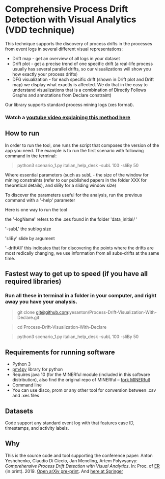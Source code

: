 # Comprehensive Process Drift Detection with Visual Analytics (VDD technique)

This technique supports the discovery of process drifts in the processes from event logs in several different visual representations:
- Drift map - get an overview of all logs in your dataset
- Drift plot - get a precise trend of one specific drift (a real-life process usually has several parallel drifts, so our visualizations will show you how exactly your process drifts)
- DFG visualization - for each specific drift (shown in Drift plot and Drift map) we display what exactly is affected. We do that in the easy to understand visualizations that is a combination of 
Directly Follows Graphs and annotations from Declare constraint)
 
Our library supports standard process mining logs (xes format).

### Watch a [youtube video explaining this method here](https://youtu.be/_AZpI_YTjO8)

## How to run

In order to run the tool, one runs the script that composes the version of the app you need. The example is to run the 
first scenario with following command in the terminal:

> python3 scenario_1.py italian_help_desk  -subL 100 -sliBy 50

Where essential parameters (such as subL - the size of the window for mining constraints (refer to our published papers in the folder XXX for theoretical details), and sliBy for a sliding window size)

To discover the parameters useful for the analysis, run the previous command with a \'-help\' parameter

Here is one way to run the tool

the '-logName' refers to the .xes found in the folder \'data_initial/ \'

\'-subL\' the sublog size

\'sliBy\' slide by argument

\'-driftAll\' this indicates that for discovering the points where the drifts are most redically changing, we use information from all subs-drifts at the same time.

## Fastest way to get up to speed (if you have all required libraries)

### Run all these in terminal in a folder in your computer, and right away you have your analysis.

> git clone git@github.com:yesanton/Process-Drift-Visualization-With-Declare.git

> cd Process-Drift-Visualization-With-Declare

> python3 scenario_1.py italian_help_desk  -subL 100 -sliBy 50



## Requirements for running software

- Python 3 
- [pm4py](https://github.com/pm4py) library for python 
- Requires java 10 (for the MINERful module (included in this software distribution), also find the original repo of MINERful – [fork MINERful](https://github.com/cdc08x/MINERful/wiki))
- Command line
- You can use disco, prom or any other tool for conversion between .csv and .xes files

## Datasets

Code support any standard event log with that features case ID, timestamps, and activity labels.

## Why

This is the source code and tool supporting the conference paper:
Anton Yeshchenko, Claudio Di Ciccio, Jan Mendling, Artem Polyvyanyy: *Comprehensive Process Drift Detection with Visual Analytics*. In: Proc. of [ER](http://www.inf.ufrgs.br/er2019/) (in print). 2019. [Open arXiv pre-print](https://arxiv.org/abs/1907.06386). And [here at Springer](https://link.springer.com/chapter/10.1007/978-3-030-33223-5_11)


